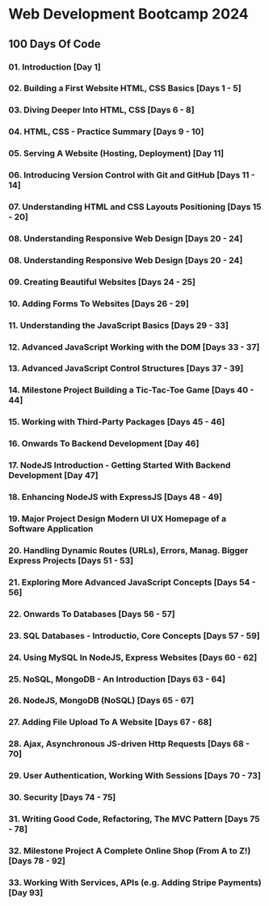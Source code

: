 # Web Development Bootcamp 2024

## 100 Days Of Code

### 01. Introduction [Day 1]

### 02. Building a First Website HTML, CSS Basics [Days 1 - 5]

### 03. Diving Deeper Into HTML, CSS [Days 6 - 8]

### 04. HTML, CSS - Practice Summary [Days 9 - 10]

### 05. Serving A Website (Hosting, Deployment) [Day 11]

### 06. Introducing Version Control with Git and GitHub [Days 11 - 14]

### 07. Understanding HTML and CSS Layouts Positioning [Days 15 - 20]

### 08. Understanding Responsive Web Design [Days 20 - 24]

### 08. Understanding Responsive Web Design [Days 20 - 24]

### 09. Creating Beautiful Websites [Days 24 - 25]

### 10. Adding Forms To Websites [Days 26 - 29]

### 11. Understanding the JavaScript Basics [Days 29 - 33]

### 12. Advanced JavaScript Working with the DOM [Days 33 - 37]

### 13. Advanced JavaScript Control Structures [Days 37 - 39]

### 14. Milestone Project Building a Tic-Tac-Toe Game [Days 40 - 44]

### 15. Working with Third-Party Packages [Days 45 - 46]

### 16. Onwards To Backend Development [Day 46]

### 17. NodeJS Introduction - Getting Started With Backend Development [Day 47]

### 18. Enhancing NodeJS with ExpressJS [Days 48 - 49]

### 19. Major Project Design Modern UI UX Homepage of a Software Application

### 20. Handling Dynamic Routes (URLs), Errors, Manag. Bigger Express Projects [Days 51 - 53]

### 21. Exploring More Advanced JavaScript Concepts [Days 54 - 56]

### 22. Onwards To Databases [Days 56 - 57]

### 23. SQL Databases - Introductio, Core Concepts [Days 57 - 59]

### 24. Using MySQL In NodeJS, Express Websites [Days 60 - 62]

### 25. NoSQL, MongoDB - An Introduction [Days 63 - 64]

### 26. NodeJS, MongoDB (NoSQL) [Days 65 - 67]

### 27. Adding File Upload To A Website [Days 67 - 68]

### 28. Ajax, Asynchronous JS-driven Http Requests [Days 68 - 70]

### 29. User Authentication, Working With Sessions [Days 70 - 73]

### 30. Security [Days 74 - 75]

### 31. Writing Good Code, Refactoring, The MVC Pattern [Days 75 - 78]

### 32. Milestone Project A Complete Online Shop (From A to Z!) [Days 78 - 92]

### 33. Working With Services, APIs (e.g. Adding Stripe Payments) [Day 93]
